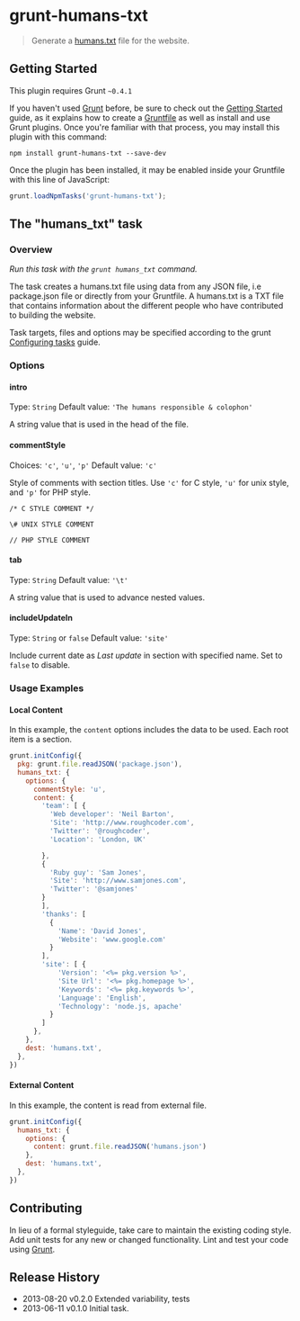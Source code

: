 # grunt-humans-txt

> Generate a [humans.txt](http://humanstxt.org/) file for the website.

## Getting Started
This plugin requires Grunt `~0.4.1`

If you haven't used [Grunt](http://gruntjs.com/) before, be sure to check out the [Getting Started](http://gruntjs.com/getting-started) guide, as it explains how to create a [Gruntfile](http://gruntjs.com/sample-gruntfile) as well as install and use Grunt plugins. Once you're familiar with that process, you may install this plugin with this command:

```shell
npm install grunt-humans-txt --save-dev
```

Once the plugin has been installed, it may be enabled inside your Gruntfile with this line of JavaScript:

```js
grunt.loadNpmTasks('grunt-humans-txt');
```

## The "humans_txt" task

### Overview
_Run this task with the `grunt humans_txt` command._

The task creates a humans.txt file using data from any JSON file, i.e package.json file or directly from your Gruntfile. A humans.txt is a TXT file that contains information about the different people who have contributed to building the website.

Task targets, files and options may be specified according to the grunt [Configuring tasks](http://gruntjs.com/configuring-tasks) guide.

### Options

#### intro
Type: `String`
Default value: `'The humans responsible & colophon'`

A string value that is used in the head of the file.


#### commentStyle
Choices: `'c'`, `'u'`, `'p'`
Default value: `'c'`

Style of comments with section titles. Use `'c'` for C style, `'u'` for unix
style, and `'p'` for PHP style.

```
/* C STYLE COMMENT */

\# UNIX STYLE COMMENT

// PHP STYLE COMMENT
```

#### tab
Type: `String`
Default value: `'\t'`

A string value that is used to advance nested values.


#### includeUpdateIn
Type: `String` or `false`
Default value: `'site'`

Include current date as *Last update* in section with specified name. Set to `false` to disable.

### Usage Examples

#### Local Content
In this example, the `content` options includes the data to be used. Each root item
is a section.

```js
grunt.initConfig({
  pkg: grunt.file.readJSON('package.json'),
  humans_txt: {
    options: {
      commentStyle: 'u',
      content: {
        'team': [ {
          'Web developer': 'Neil Barton',
          'Site': 'http://www.roughcoder.com',
          'Twitter': '@roughcoder',
          'Location': 'London, UK'

        },
        {
          'Ruby guy': 'Sam Jones',
          'Site': 'http://www.samjones.com',
          'Twitter': '@samjones'
        }
        ],
        'thanks': [
          {
            'Name': 'David Jones',
            'Website': 'www.google.com'
          }
        ],
        'site': [ {
            'Version': '<%= pkg.version %>',
            'Site Url': '<%= pkg.homepage %>',
            'Keywords': '<%= pkg.keywords %>',
            'Language': 'English',
            'Technology': 'node.js, apache'
          }
        ]
      },
    },
    dest: 'humans.txt', 
  },
})
```

#### External Content
In this example, the content is read from external file.

```js
grunt.initConfig({
  humans_txt: {
    options: {
      content: grunt.file.readJSON('humans.json')
    },
    dest: 'humans.txt', 
  },
})
```

## Contributing
In lieu of a formal styleguide, take care to maintain the existing coding style. Add unit tests for any new or changed functionality. Lint and test your code using [Grunt](http://gruntjs.com/).

## Release History
* 2013-08-20   v0.2.0   Extended variability, tests
* 2013-06-11   v0.1.0   Initial task.
